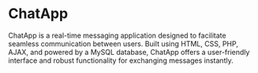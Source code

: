 # ChatApp
ChatApp is a real-time messaging application designed to facilitate seamless communication between users. Built using HTML, CSS, PHP, AJAX, and powered by a MySQL database, ChatApp offers a user-friendly interface and robust functionality for exchanging messages instantly.
